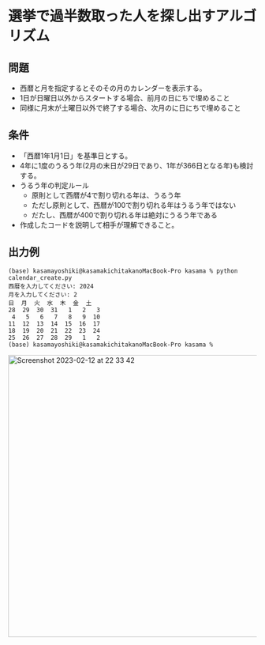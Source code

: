 # 選挙で過半数取った人を探し出すアルゴリズム

## 問題

- 西暦と月を指定するとそのその月のカレンダーを表示する。
- 1日が日曜日以外からスタートする場合、前月の日にちで埋めること
- 同様に月末が土曜日以外で終了する場合、次月のに日にちで埋めること

## 条件

- 「西暦1年1月1日」を基準日とする。		
- 4年に1度のうるう年(2月の末日が29日であり、1年が366日となる年)も検討する。		
- うるう年の判定ルール
    - 原則として西暦が4で割り切れる年は、うるう年	
	- ただし原則として、西暦が100で割り切れる年はうるう年ではない	
    - だたし、西暦が400で割り切れる年は絶対にうるう年である	
- 作成したコードを説明して相手が理解できること。

## 出力例


```
(base) kasamayoshiki@kasamakichitakanoMacBook-Pro kasama % python calendar_create.py
西暦を入力してください: 2024
月を入力してください: 2
日  月  火  水  木  金  土
28  29  30  31   1   2   3  
 4   5   6   7   8   9  10  
11  12  13  14  15  16  17  
18  19  20  21  22  23  24  
25  26  27  28  29   1   2  
(base) kasamayoshiki@kasamakichitakanoMacBook-Pro kasama % 
```

<img width="571" alt="Screenshot 2023-02-12 at 22 33 42" src="https://user-images.githubusercontent.com/61643054/219990570-d107a217-b8b1-4e4a-9a2a-4d5574cc42a6.png">



